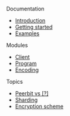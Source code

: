 
Documentation
- [Introduction](/)
- [Getting started](getting-started.md)
- [Examples](examples.md)

Modules
- [Client](/components/client/client.md)
- [Program](/components/program/program.md)
- [Encoding](/components/encoding/encoding.md)

Topics
- [Peerbit vs [?]](difference.md)
- [Sharding](sharding/sharding.md)
- [Encryption scheme](encryption.md)




